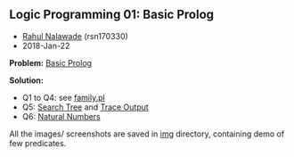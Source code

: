 ## Logic Programming 01: Basic Prolog

- [Rahul Nalawade](https://github.com/rahul1947) (rsn170330)
- 2018-Jan-22

**Problem:** [Basic Prolog](https://github.com/rahul1947/Logic-Programming/blob/master/LP01-Basic-Prolog/Basic-Prolog.pdf) 

**Solution:** 
- Q1 to Q4: see [family.pl](https://github.com/rahul1947/Logic-Programming/blob/master/LP01-Basic-Prolog/src/family.pl)
- Q5: [Search Tree](https://github.com/rahul1947/Logic-Programming/blob/master/LP01-Basic-Prolog/src/SearchTree.jpeg) and [Trace Output](https://github.com/rahul1947/Logic-Programming/blob/master/LP01-Basic-Prolog/src/traceOutput.txt)
- Q6: [Natural Numbers](https://github.com/rahul1947/Logic-Programming/blob/master/LP01-Basic-Prolog/src/naturalNo.pl) 

All the images/ screenshots are saved in [img](https://github.com/rahul1947/Logic-Programming/tree/master/LP01-Basic-Prolog/img) directory, containing demo of few predicates.